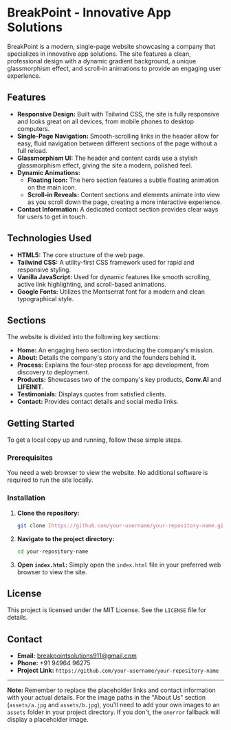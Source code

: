 # BreakPoint - Innovative App Solutions

BreakPoint is a modern, single-page website showcasing a company that specializes in innovative app solutions. The site features a clean, professional design with a dynamic gradient background, a unique glassmorphism effect, and scroll-in animations to provide an engaging user experience.



## Features

- **Responsive Design:** Built with Tailwind CSS, the site is fully responsive and looks great on all devices, from mobile phones to desktop computers.
- **Single-Page Navigation:** Smooth-scrolling links in the header allow for easy, fluid navigation between different sections of the page without a full reload.
- **Glassmorphism UI:** The header and content cards use a stylish glassmorphism effect, giving the site a modern, polished feel.
- **Dynamic Animations:**
    - **Floating Icon:** The hero section features a subtle floating animation on the main icon.
    - **Scroll-in Reveals:** Content sections and elements animate into view as you scroll down the page, creating a more interactive experience.
- **Contact Information:** A dedicated contact section provides clear ways for users to get in touch.

## Technologies Used

- **HTML5:** The core structure of the web page.
- **Tailwind CSS:** A utility-first CSS framework used for rapid and responsive styling.
- **Vanilla JavaScript:** Used for dynamic features like smooth scrolling, active link highlighting, and scroll-based animations.
- **Google Fonts:** Utilizes the Montserrat font for a modern and clean typographical style.

## Sections

The website is divided into the following key sections:

- **Home:** An engaging hero section introducing the company's mission.
- **About:** Details the company's story and the founders behind it.
- **Process:** Explains the four-step process for app development, from discovery to deployment.
- **Products:** Showcases two of the company's key products, **Conv.AI** and **LIFEINIT**.
- **Testimonials:** Displays quotes from satisfied clients.
- **Contact:** Provides contact details and social media links.

## Getting Started

To get a local copy up and running, follow these simple steps.

### Prerequisites

You need a web browser to view the website. No additional software is required to run the site locally.

### Installation

1.  **Clone the repository:**
    ```bash
    git clone [https://github.com/your-username/your-repository-name.git](https://github.com/your-username/your-repository-name.git)
    ```
2.  **Navigate to the project directory:**
    ```bash
    cd your-repository-name
    ```
3.  **Open `index.html`:**
    Simply open the `index.html` file in your preferred web browser to view the site.

## License

This project is licensed under the MIT License. See the `LICENSE` file for details.

## Contact

- **Email:** breakpointsolutions911@gmail.com
- **Phone:** +91 94964 96275
- **Project Link:** `https://github.com/your-username/your-repository-name`

---

**Note:** Remember to replace the placeholder links and contact information with your actual details. For the image paths in the "About Us" section (`assets/a.jpg` and `assets/b.jpg`), you'll need to add your own images to an `assets` folder in your project directory. If you don't, the `onerror` fallback will display a placeholder image.